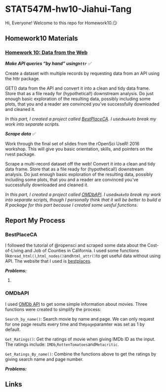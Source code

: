
# STAT547M-hw10-Jiahui-Tang

Hi, Everyone! Welcome to this repo for Homework10.:smirk:

## Homework10 Materials

### [Homework 10: Data from the Web](http://stat545.com/hw10_data-from-web.html)

***Make API queries “by hand” using`httr`*** :white_check_mark:

Create a dataset with multiple records by requesting data from an API using the httr package.

GET() data from the API and convert it into a clean and tidy data frame. Store that as a file ready for (hypothetical!) downstream analysis. Do just enough basic exploration of the resulting data, possibly including some plots, that you and a reader are convinced you’ve successfully downloaded and cleaned it.

*In this part, I created a project called [BestPlaceCA](https://github.com/Tangjiahui26/BestPlaceCA). I used`make`to break my work into separate scripts.*

***Scrape data*** :white_check_mark:

Work through the final set of slides from the rOpenSci UseR! 2016 workshop. This will give you basic orientation, skills, and pointers on the rvest package.

Scrape a multi-record dataset off the web! Convert it into a clean and tidy data frame. Store that as a file ready for (hypothetical!) downstream analysis. Do just enough basic exploration of the resulting data, possibly including some plots, that you and a reader are convinced you’ve successfully downloaded and cleaned it.

*In this part, I created a project called [OMDbAPI](https://github.com/Tangjiahui26/BestPlaceCA). I used`make`to break my work into separate scripts, though I personally think that it will be better to build a R package for this part because I created some uesful functions.*

## Report My Process

### BestPlaceCA

I followed the tutorial of @ropensci and scraped some data about the Cost-of-Living and Job of Counties in California. I used some functions like`read_html()`,`html_nodes()`and`html_attr()`to get useful data without using API. The website that I used is [bestplaces](https://www.bestplaces.net).

***Problems:***

1. 


### OMDbAPI

I used [OMDb API](http://www.omdbapi.com) to get some simple information about movies. Three functions were created to simplify the process:

`Search_by_name()`: Search movie by name and page. We can only request for one page results every time and the`page`paramter was set as 1 by default.

`Get_Ratings()`: Get the ratings of movie when giving IMDb ID as the input. The ratings include: `IMDb`,`RottenTomatoes`and`Metacritic`.

`Get_Ratings_By_name()`: Combine the functions above to get the ratings by giving search name and page number.

***Problems:***

## Links

